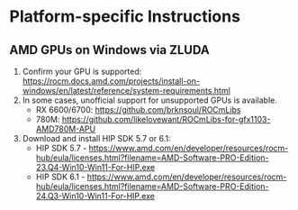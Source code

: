 # Platform-specific Instructions

## AMD GPUs on Windows via ZLUDA

1. Confirm your GPU is supported: https://rocm.docs.amd.com/projects/install-on-windows/en/latest/reference/system-requirements.html
2. In some cases, unofficial support for unsupported GPUs is available.
   - RX 6600/6700: https://github.com/brknsoul/ROCmLibs
   - 780M: https://github.com/likelovewant/ROCmLibs-for-gfx1103-AMD780M-APU
3. Download and install HIP SDK 5.7 or 6.1:
   - HIP SDK 5.7 - https://www.amd.com/en/developer/resources/rocm-hub/eula/licenses.html?filename=AMD-Software-PRO-Edition-23.Q4-Win10-Win11-For-HIP.exe
   - HIP SDK 6.1 - https://www.amd.com/en/developer/resources/rocm-hub/eula/licenses.html?filename=AMD-Software-PRO-Edition-24.Q3-Win10-Win11-For-HIP.exe

